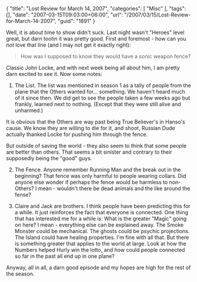{
	"title": "Lost Review for March 14, 2007",
	"categories": [
		"Misc"
	],
	"tags": [],
	"date": "2007-03-15T09:03:00+06:00",
	"url": "/2007/03/15/Lost-Review-for-March-14-2007",
	"guid": "1891"
}

Well, it is about time to show didn't suck. Last night wasn't "Heroes" level great, but darn tootin it was pretty good. First and foremost - how can you <i>not</i> love that line (and I may not get it exactly right):
<!--more-->
<blockquote>
How was I supposed to know they would have a sonic weapon fence?
</blockquote>

Classic John Locke, and with next week being all about him, I am pretty darn excited to see it. Now some notes:

1) The List. The list was mentioned in season 1 as a tally of people from the plane that the Others wanted for... something. We haven't heard much of it since then. We did get to see the people taken a few weeks ago but frankly, learned next to nothing. (Except that they were still alive and unharmed.) 

It is obvious that the Others are way past being True Believer's in Hanso's cause. We know they are willing to die for it, and shoot, Russian Dude actually thanked Locke for pushing him through the fence. 

But outside of saving the world - they also seem to think that some people are better than others. That seems a bit sinister and contrary to their supposedly being the "good" guys.

2) The Fence. Anyone remember Running Man and the break out in the beginning? That fence was only harmful to people wearing collars. Did anyone else wonder if perhaps the fence would be harmless to non-Others? I mean - wouldn't there be dead animals and the like around the fense?

3) Claire and Jack are brothers. I think people have been predicting this for a while. It just reinforces the fact that everyone is connected. One thing that has interested me for a while is: What is the greater "Magic" going on here? I mean - everything else can be explained away. The Smoke Monster could be mechanical. The ghosts could be psychic projections. The Island could have healing properties. I'm fine with all that. But there is something greater that applies to the world at large. Look at how the Numbers helped Hurly win the lotto, and how could people connected so far in the past all end up in one plane? 

Anyway, all in all, a darn good episode and my hopes are high for the rest of the season.